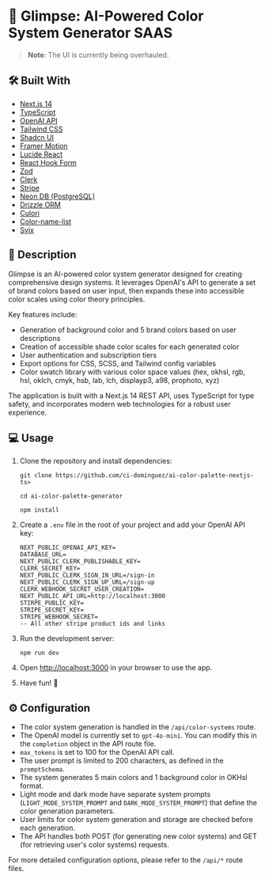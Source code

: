 # 🎨 Glimpse: AI-Powered Color System Generator SAAS

> **Note**: The UI is currently being overhauled.

## 🛠️ Built With

- [Next.js 14](https://nextjs.org/)
- [TypeScript](https://www.typescriptlang.org/)
- [OpenAI API](https://openai.com/)
- [Tailwind CSS](https://tailwindcss.com/)
- [Shadcn UI](https://ui.shadcn.com/)
- [Framer Motion](https://www.framer.com/motion/)
- [Lucide React](https://lucide.dev/)
- [React Hook Form](https://react-hook-form.com/)
- [Zod](https://zod.dev/)
- [Clerk](https://clerk.com/)
- [Stripe](https://stripe.com/)
- [Neon DB (PostgreSQL)](https://neon.tech/)
- [Drizzle ORM](https://orm.drizzle.team/)
- [Culori](https://culorijs.org/)
- [Color-name-list](https://www.npmjs.com/package/color-name-list)
- [Svix](https://www.svix.com/)

## 📝 Description

Glimpse is an AI-powered color system generator designed for creating comprehensive design systems. It leverages OpenAI's API to generate a set of brand colors based on user input, then expands these into accessible color scales using color theory principles.

Key features include:

- Generation of background color and 5 brand colors based on user descriptions
- Creation of accessible shade color scales for each generated color
- User authentication and subscription tiers
- Export options for CSS, SCSS, and Tailwind config variables
- Color swatch library with various color space values (hex, okhsl, rgb, hsl, oklch, cmyk, hsb, lab, lch, displayp3, a98, prophoto, xyz)

The application is built with a Next.js 14 REST API, uses TypeScript for type safety, and incorporates modern web technologies for a robust user experience.

## 💻 Usage

1. Clone the repository and install dependencies:

   ```
   git clone https://github.com/ci-dominguez/ai-color-palette-nextjs-ts>

   cd ai-color-palette-generator

   npm install
   ```

2. Create a `.env` file in the root of your project and add your OpenAI API key:

   ```
   NEXT_PUBLIC_OPENAI_API_KEY=
   DATABASE_URL=
   NEXT_PUBLIC_CLERK_PUBLISHABLE_KEY=
   CLERK_SECRET_KEY=
   NEXT_PUBLIC_CLERK_SIGN_IN_URL=/sign-in
   NEXT_PUBLIC_CLERK_SIGN_UP_URL=/sign-up
   CLERK_WEBHOOK_SECRET_USER_CREATION=
   NEXT_PUBLIC_API_URL=http://localhost:3000
   STIRPE_PUBLIC_KEY=
   STRIPE_SECRET_KEY=
   STRIPE_WEBHOOK_SECRET=
   -- All other stripe product ids and links

   ```

3. Run the development server:

   ```
   npm run dev
   ```

4. Open [http://localhost:3000](http://localhost:3000) in your browser to use the app.

5. Have fun! 🙂

## ⚙️ Configuration

- The color system generation is handled in the `/api/color-systems` route.
- The OpenAI model is currently set to `gpt-4o-mini`. You can modify this in the `completion` object in the API route file.
- `max_tokens` is set to 100 for the OpenAI API call.
- The user prompt is limited to 200 characters, as defined in the `promptSchema`.
- The system generates 5 main colors and 1 background color in OKHsl format.
- Light mode and dark mode have separate system prompts (`LIGHT_MODE_SYSTEM_PROMPT` and `DARK_MODE_SYSTEM_PROMPT`) that define the color generation parameters.
- User limits for color system generation and storage are checked before each generation.
- The API handles both POST (for generating new color systems) and GET (for retrieving user's color systems) requests.

For more detailed configuration options, please refer to the `/api/*` route files.
